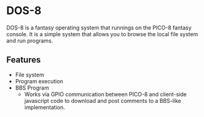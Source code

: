 # DOS-8

DOS-8 is a fantasy operating system that runnings on the PICO-8 fantasy console. It is a simple system that allows you to browse the local file system and run programs.

## Features

- File system
- Program execution
- BBS Program
  - Works via GPIO communication between PICO-8 and client-side javascript code to download and post comments to a BBS-like implementation.
